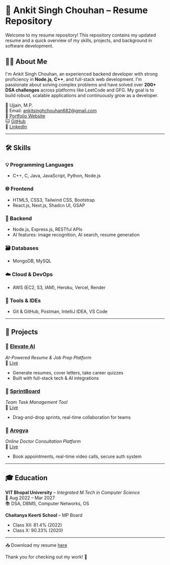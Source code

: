 # 🧾 Ankit Singh Chouhan – Resume Repository

Welcome to my resume repository! This repository contains my updated resume and a quick overview of my skills, projects, and background in software development.

## 👨‍💻 About Me

I'm Ankit Singh Chouhan, an experienced backend developer with strong proficiency in **Node.js**, **C++**, and full-stack web development. I’m passionate about solving complex problems and have solved over **200+ DSA challenges** across platforms like LeetCode and GFG. My goal is to build robust, scalable applications and continuously grow as a developer.

📍 Ujjain, M.P.  
📧 Email: ankitsinghchouhan682@gmail.com  
🔗 [Portfolio Website](https://ankits-portfolio-omega.vercel.app)  
🐱 [GitHub](https://github.com/ankitsinghrajp)  
💼 [LinkedIn](https://www.linkedin.com/in/ankit-singh-chouhan-6612bb252/)

---

## 🛠️ Skills

### 💡 Programming Languages
- C++, C, Java, JavaScript, Python, Node.js

### 🌐 Frontend
- HTML5, CSS3, Tailwind CSS, Bootstrap
- React.js, Next.js, Shadcn UI, GSAP

### 🧠 Backend
- Node.js, Express.js, RESTful APIs
- AI features: image recognition, AI search, resume generation

### 🗃️ Databases
- MongoDB, MySQL

### ☁️ Cloud & DevOps
- AWS (EC2, S3, IAM), Heroku, Vercel, Render

### 🔧 Tools & IDEs
- Git & GitHub, Postman, IntelliJ IDEA, VS Code

---

## 📂 Projects

### 🔹 [Elevate AI](https://github.com/ankitsinghrajp/elevate-ai)  
*AI-Powered Resume & Job Prep Platform*  
🔗 [Live](https://elevate-ai-iota.vercel.app/)  
- Generate resumes, cover letters, take career quizzes  
- Built with full-stack tech & AI integrations

### 🔹 [SprintBoard](https://github.com/ankitsinghrajp/sprint-board)  
*Team Task Management Tool*  
🔗 [Live](https://sprint-board-nine.vercel.app/)  
- Drag-and-drop sprints, real-time collaboration for teams

### 🔹 [Arogya](https://github.com/ankitsinghrajp/arogya-doctors-appointment)  
*Online Doctor Consultation Platform*  
🔗 [Live](https://arogya-doctors-appointment.vercel.app/)  
- Book appointments, real-time video calls, secure auth system

---

## 🎓 Education

**VIT Bhopal University** – *Integrated M.Tech in Computer Science*  
📆 Aug 2022 – Mar 2027  
📚 DSA, DBMS, Computer Networks, OS

**Chaitanya Keerti School** – MP Board  
- Class XII: 81.4% (2022)  
- Class X: 90.33% (2020)

---

📥 Download my resume [here](./ankits-resume.pdf)

Thank you for checking out my work! 🙌

